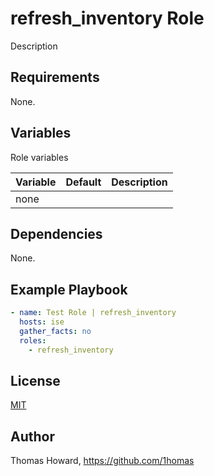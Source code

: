 # refresh_inventory Role

Description

## Requirements

None.

## Variables

Role variables

| Variable | Default | Description |
| -------- | ------- | ----------- |
| none     |         |             |

## Dependencies

None.

## Example Playbook

```yaml
- name: Test Role | refresh_inventory
  hosts: ise
  gather_facts: no
  roles:
    - refresh_inventory
```

## License

[MIT](https://mit-license.org/)

## Author

Thomas Howard, <https://github.com/1homas>

